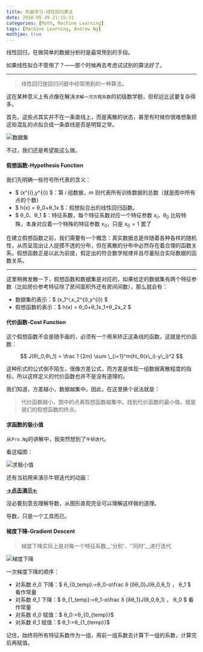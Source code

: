 ```yaml
---
title: 机器学习-线性回归算法
date: 2018-05-30 21:15:31
categories: [Math, Machine Learning]
tags: [Machine Learning, Andrew Ng]
mathjax: true
---
```


线性回归，在做简单的数据分析时是最常用到的手段。

如果线性拟合不管用了？——那个时候再去考虑试试别的算法好了。

<!-- more -->

---



>  线性回归是回归问题中经常用到的一种算法。

这在某种意义上有点像在解决`求解一次方程系数`的初级数学题，但却远比这要复杂得多。

首先，这些点其实并不在一条直线上，而是离散的状态，甚至有时候你很难想象把这些混乱的点拟合成一条直线是否是明智之举。

![数据集](/images/LinearRegression/dataset.jpg)

不过，我们还是希望能这么做。

#### 假想函数-Hypothesis Function

我们先明确一些符号所代表的含义：

- $ (x^{i},y^{i}) $：第 $i$ 组数据，$m$ 则代表所有训练数据的总数（就是图中所有点的个数）
- $ h(x) = θ_0+θ_1x $：假想拟合出的线性回归函数。
- $ θ_0、θ_1 $：特征系数，每个特征系数对应一个特征参数 $x_i$，$θ_0$ 比较特殊，本身对应着一个特殊的特征参数 $x_0$，只是 $x_0=1$ 罢了

在建立假想函数之前，我们需要有一个概念：真实数据总是伴随着各种各样的随机性，从而呈现出让人捉摸不透的分布，但在离散的分布中必然存在着合理的函数关系。假想函数正是以此为前提，假定出的符合数学规律并且尽量贴合实际数据的函数关系。

---

这里稍微发散一下，假想函数和数据集是对应的，如果给定的数据集有两个特征参数（比如房价参考特征除了房间面积外还有房间间数），那么就会有：

- 数据集的表示：$ (x\_1^i,x\_2^{i},y^{i}) $
- 假想函数的表示：$ h(x) = θ\_0+θ\_1x\_1+θ\_2x\_2 $

#### 代价函数-Cost Function

这个假想函数不会是随手画的，必须有一个用来矫正这条线的函数，这就是代价函数：

$$ J(θ\_0,θ\_1) = \frac 1 {2m} \sum \_{i=1}^m(h\_θ(x\_i)-y\_i)^2 $$

这种形式的公式倒不陌生，很像方差公式，而方差是体现一组数据离散程度的指标，所以这样定义的代价函数也并不是没有道理的。

我们知道，方差越小，数据越集中。因此，在这里换个说法就是：

> 代价函数越小，图中的点离假想函数越集中。找到代价函数的最小值，就是我们的假想函数的终点。

#### 求函数的极小值

从`Pro.Ng`的讲解中，我突然想到了`牛顿迭代`。

看这幅图：

![求极小值](/images/LinearRegression/descent.jpg)

还有当初用来演示牛顿迭代的动画：

[__→点击演示←__](https://ggbm.at/dQgBFdW7)

没必要刻意去理解导数，从图形直观完全可以理解这样做的道理。

导数，只是一个工具而已。

#### 梯度下降-Gradient Descent

> 梯度下降实际上是对每一个特征系数__'分别'、''同时'__进行迭代

![梯度下降](/images/LinearRegression/each-descent.jpg)

一次梯度下降的顺序：

- 对系数 $θ\_0$ 下降：$ θ\_{0\_temp}:=θ\_0-α\frac δ {δθ\_0}J(θ\_0,θ\_1) $，$ θ\_1 $ 看作常量
- 对系数 $θ\_1$ 下降：$ θ\_{1\_temp}:=θ\_1-α\frac δ {δθ\_1}J(θ\_0,θ\_1) $，$ θ\_0 $ 看作常量
- 对系数 $θ\_0$ 赋值：$ θ\_0:=θ\_{0\_{temp}}$
- 对系数 $θ\_1$ 赋值：$ θ\_1:=θ\_{1\_{temp}}$

记住，始终将所有特征系数作为一组，用前一组系数去计算下一组的系数，计算完后再赋值。